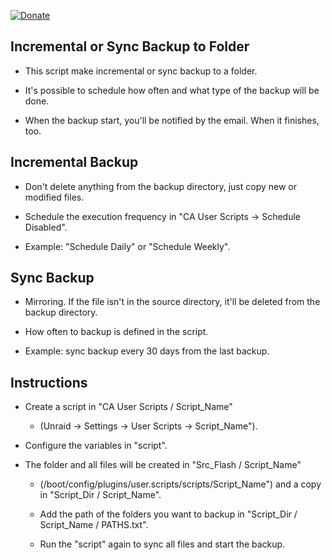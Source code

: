 [![Donate](https://img.shields.io/badge/Donate-PayPal-green.svg)](https://www.paypal.com/donate?business=QVR5JEKFBASVW&no_recurring=0&currency_code=USD)
## Incremental or Sync Backup to Folder
* This script make incremental or sync backup to a folder.

* It's possible to schedule how often and what type of the backup will be done.

* When the backup start, you'll be notified by the email. When it finishes, too.

## Incremental Backup
* Don't delete anything from the backup directory, just copy new or modified files.
	
* Schedule the execution frequency in "CA User Scripts -> Schedule Disabled".
* Example: "Schedule Daily" or "Schedule Weekly".

## Sync Backup
* Mirroring. If the file isn't in the source directory, it'll be deleted from the backup directory.
	
* How often to backup is defined in the script.
* Example: sync backup every 30 days from the last backup.
			
## Instructions
* Create a script in "CA User Scripts / Script_Name"
	* (Unraid -> Settings -> User Scripts -> Script_Name").

* Configure the variables in "script".

* The folder and all files will be created in "Src_Flash / Script_Name"
	* (/boot/config/plugins/user.scripts/scripts/Script_Name") and a copy in "Script_Dir / Script_Name".

	* Add the path of the folders you want to backup in "Script_Dir / Script_Name / PATHS.txt".

	* Run the "script" again to sync all files and start the backup.
